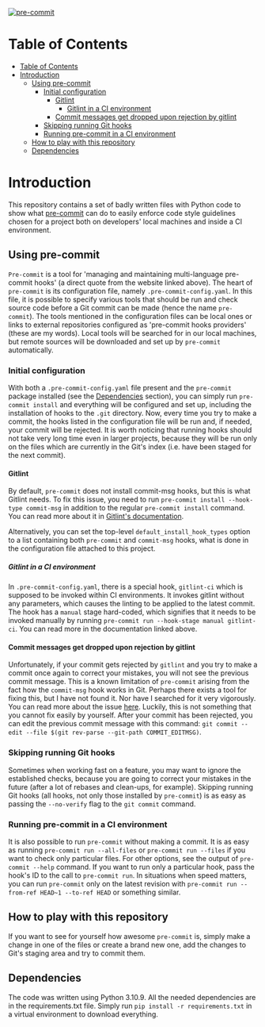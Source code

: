 [![pre-commit](https://img.shields.io/badge/pre--commit-enabled-brightgreen?logo=pre-commit&logoColor=white)](https://github.com/pre-commit/pre-commit)

# Table of Contents

<!--toc:start-->

- [Table of Contents](#table-of-contents)
- [Introduction](#introduction)
  - [Using pre-commit](#using-pre-commit)
    - [Initial configuration](#initial-configuration)
      - [Gitlint](#gitlint)
        - [Gitlint in a CI environment](#gitlint-in-a-ci-environment)
      - [Commit messages get dropped upon rejection by gitlint](#commit-messages-get-dropped-upon-rejection-by-gitlint)
    - [Skipping running Git hooks](#skipping-running-git-hooks)
    - [Running pre-commit in a CI environment](#running-pre-commit-in-a-ci-environment)
  - [How to play with this repository](#how-to-play-with-this-repository)
  - [Dependencies](#dependencies)
  <!--toc:end-->

# Introduction

This repository contains a set of badly written files with Python code to show
what [pre-commit](https://pre-commit.com/) can do to easily enforce code style
guidelines chosen for a project both on developers' local machines and inside a
CI environment.

## Using pre-commit

`Pre-commit` is a tool for 'managing and maintaining multi-language pre-commit
hooks' (a direct quote from the website linked above). The heart of `pre-commit`
is its configuration file, namely `.pre-commit-config.yaml`. In this file, it is
possible to specify various tools that should be run and check source code
before a Git commit can be made (hence the name `pre-commit`). The tools
mentioned in the configuration files can be local ones or links to external
repositories configured as 'pre-commit hooks providers' (these are my words).
Local tools will be searched for in our local machines, but remote sources will
be downloaded and set up by `pre-commit` automatically.

### Initial configuration

With both a `.pre-commit-config.yaml` file present and the `pre-commit` package
installed (see the [Dependencies](#dependencies) section), you can simply run
`pre-commit install` and everything will be configured and set up, including the
installation of hooks to the `.git` directory. Now, every time you try to make a
commit, the hooks listed in the configuration file will be run and, if needed,
your commit will be rejected. It is worth noticing that running hooks should not
take very long time even in larger projects, because they will be run only on
the files which are currently in the Git's index (i.e. have been staged for the
next commit).

#### Gitlint

By default, `pre-commit` does not install commit-msg hooks, but this is what
Gitlint needs. To fix this issue, you need to run
`pre-commit install --hook-type commit-msg` in addition to the regular
`pre-commit install` command. You can read more about it in
[Gitlint's documentation](https://jorisroovers.com/gitlint/#using-gitlint-through-pre-commit).

Alternatively, you can set the top-level `default_install_hook_types` option to
a list containing both `pre-commit` and `commit-msg` hooks, what is done in the
configuration file attached to this project.

##### Gitlint in a CI environment

In `.pre-commit-config.yaml`, there is a special hook, `gitlint-ci` which is
supposed to be invoked within CI environments. It invokes gitlint without any
parameters, which causes the linting to be applied to the latest commit. The
hook has a `manual` stage hard-coded, which signifies that it needs to be
invoked manually by running `pre-commit run --hook-stage manual gitlint-ci`. You
can read more in the documentation linked above.

#### Commit messages get dropped upon rejection by gitlint

Unfortunately, if your commit gets rejected by `gitlint` and you try to make a
commit once again to correct your mistakes, you will not see the previous commit
message. This is a known limitation of `pre-commit` arising from the fact how
the `commit-msg` hook works in Git. Perhaps there exists a tool for fixing this,
but I have not found it. Nor have I searched for it very vigorously. You can
read more about the issue
[here](https://github.com/pre-commit/pre-commit/issues/833). Luckily, this is
not something that you cannot fix easily by yourself. After your commit has been
rejected, you can edit the previous commit message with this command:
`git commit --edit --file $(git rev-parse --git-path COMMIT_EDITMSG)`.

### Skipping running Git hooks

Sometimes when working fast on a feature, you may want to ignore the established
checks, because you are going to correct your mistakes in the future (after a
lot of rebases and clean-ups, for example). Skipping running Git hooks (all
hooks, not only those installed by `pre-commit`) is as easy as passing the
`--no-verify` flag to the `git commit` command.

### Running pre-commit in a CI environment

It is also possible to run `pre-commit` without making a commit. It is as easy
as running `pre-commit run --all-files` or `pre-commit run --files` if you want
to check only particular files. For other options, see the output of
`pre-commit --help` command. If you want to run only a particular hook, pass the
hook's ID to the call to `pre-commit run`. In situations when speed matters, you
can run `pre-commit` only on the latest revision with
`pre-commit run --from-ref HEAD~1 --to-ref HEAD` or something similar.

## How to play with this repository

If you want to see for yourself how awesome `pre-commit` is, simply make a
change in one of the files or create a brand new one, add the changes to Git's
staging area and try to commit them.

## Dependencies

The code was written using Python 3.10.9. All the needed dependencies are in the
requirements.txt file. Simply run `pip install -r requirements.txt` in a virtual
environment to download everything.
